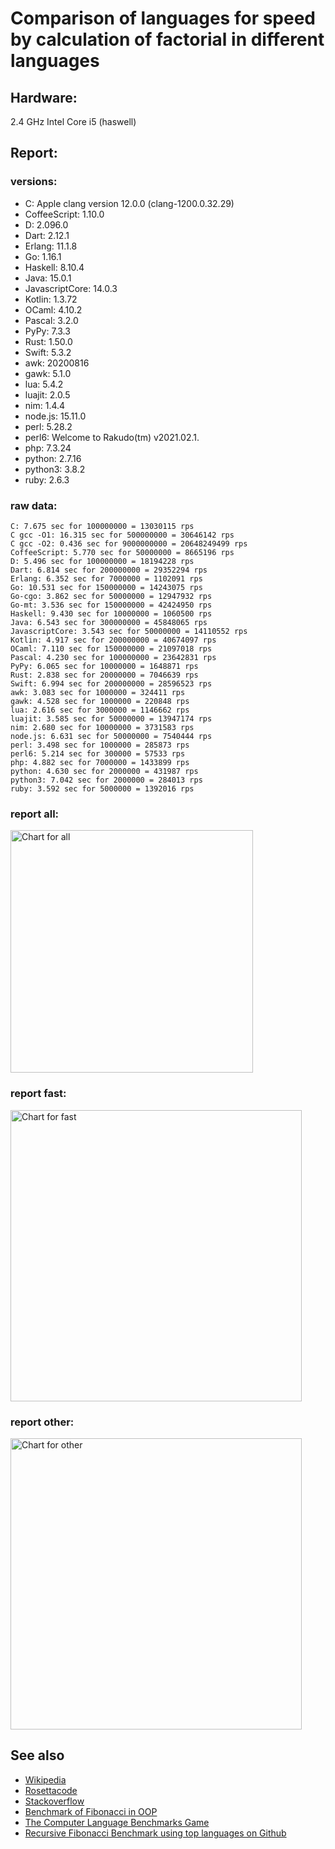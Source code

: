 Comparison of languages for speed by calculation of factorial in different languages
====================================================================================

Hardware:
---------
2.4 GHz Intel Core i5 (haswell)

Report:
-------
### versions:

  * C: Apple clang version 12.0.0 (clang-1200.0.32.29)
  * CoffeeScript: 1.10.0
  * D: 2.096.0
  * Dart: 2.12.1
  * Erlang: 11.1.8
  * Go: 1.16.1
  * Haskell: 8.10.4
  * Java: 15.0.1
  * JavascriptCore: 14.0.3
  * Kotlin: 1.3.72
  * OCaml: 4.10.2
  * Pascal: 3.2.0
  * PyPy: 7.3.3
  * Rust: 1.50.0
  * Swift: 5.3.2
  * awk: 20200816
  * gawk: 5.1.0
  * lua: 5.4.2
  * luajit: 2.0.5
  * nim: 1.4.4
  * node.js: 15.11.0
  * perl: 5.28.2
  * perl6: Welcome to Rakudo(tm) v2021.02.1.
  * php: 7.3.24
  * python: 2.7.16
  * python3: 3.8.2
  * ruby: 2.6.3


### raw data:

    C: 7.675 sec for 100000000 = 13030115 rps
    C gcc -O1: 16.315 sec for 500000000 = 30646142 rps
    C gcc -O2: 0.436 sec for 9000000000 = 20648249499 rps
    CoffeeScript: 5.770 sec for 50000000 = 8665196 rps
    D: 5.496 sec for 100000000 = 18194228 rps
    Dart: 6.814 sec for 200000000 = 29352294 rps
    Erlang: 6.352 sec for 7000000 = 1102091 rps
    Go: 10.531 sec for 150000000 = 14243075 rps
    Go-cgo: 3.862 sec for 50000000 = 12947932 rps
    Go-mt: 3.536 sec for 150000000 = 42424950 rps
    Haskell: 9.430 sec for 10000000 = 1060500 rps
    Java: 6.543 sec for 300000000 = 45848065 rps
    JavascriptCore: 3.543 sec for 50000000 = 14110552 rps
    Kotlin: 4.917 sec for 200000000 = 40674097 rps
    OCaml: 7.110 sec for 150000000 = 21097018 rps
    Pascal: 4.230 sec for 100000000 = 23642831 rps
    PyPy: 6.065 sec for 10000000 = 1648871 rps
    Rust: 2.838 sec for 20000000 = 7046639 rps
    Swift: 6.994 sec for 200000000 = 28596523 rps
    awk: 3.083 sec for 1000000 = 324411 rps
    gawk: 4.528 sec for 1000000 = 220848 rps
    lua: 2.616 sec for 3000000 = 1146662 rps
    luajit: 3.585 sec for 50000000 = 13947174 rps
    nim: 2.680 sec for 10000000 = 3731583 rps
    node.js: 6.631 sec for 50000000 = 7540444 rps
    perl: 3.498 sec for 1000000 = 285873 rps
    perl6: 5.214 sec for 300000 = 57533 rps
    php: 4.882 sec for 7000000 = 1433899 rps
    python: 4.630 sec for 2000000 = 431987 rps
    python3: 7.042 sec for 2000000 = 284013 rps
    ruby: 3.592 sec for 5000000 = 1392016 rps


### report all:

<img alt="Chart for all" width="388" src="https://chart.googleapis.com/chart?cht=bhs&chs=582x515&chd=t%3A45848064%2C42424950%2C40674096%2C30646141%2C29352293%2C28596522%2C23642830%2C21097018%2C18194227%2C14243074%2C14110551%2C13947173%2C13030114%2C12947931%2C8665196%2C7540444%2C7046638%2C3731583%2C1648871%2C1433898%2C1392015%2C1146661%2C1102090%2C1060499%2C431986%2C324410%2C285872%2C284012%2C220848&chco=4d89f9&chbh=12&chds=0,45848064.9533815&chxt=x,y,r&chxl=1%3A%7Cgawk%7Cpython3%7Cperl%7Cawk%7Cpython%7CHaskell%7CErlang%7Clua%7Cruby%7Cphp%7CPyPy%7Cnim%7CRust%7Cnode.js%7CCoffeeScript%7CGo-cgo%7CC%7Cluajit%7CJavascriptCore%7CGo%7CD%7COCaml%7CPascal%7CSwift%7CDart%7CC%20gcc%20-O1%7CKotlin%7CGo-mt%7CJava%7C2%3A%7C220848%20rps%7C284012%20rps%7C285872%20rps%7C324410%20rps%7C431986%20rps%7C1060499%20rps%7C1102090%20rps%7C1146661%20rps%7C1392015%20rps%7C1433898%20rps%7C1648871%20rps%7C3731583%20rps%7C7046638%20rps%7C7540444%20rps%7C8665196%20rps%7C12947931%20rps%7C13030114%20rps%7C13947173%20rps%7C14110551%20rps%7C14243074%20rps%7C18194227%20rps%7C21097018%20rps%7C23642830%20rps%7C28596522%20rps%7C29352293%20rps%7C30646141%20rps%7C40674096%20rps%7C42424950%20rps%7C45848064%20rps%7C0%3A%7C0%20%25%7C10%20%25%7C20%20%25%7C30%20%25%7C40%20%25%7C50%20%25%7C60%20%25%7C70%20%25%7C80%20%25%7C90%20%25%7C100%20%25">

### report fast:

<img alt="Chart for fast" width="466" src="https://chart.googleapis.com/chart?cht=bhs&chs=700x328&chd=t%3A45848064%2C42424950%2C40674096%2C30646141%2C29352293%2C28596522%2C23642830%2C21097018%2C18194227%2C14243074%2C14110551%2C13947173%2C13030114%2C12947931%2C8665196%2C7540444%2C7046638%2C3731583&chco=4d89f9&chbh=12&chds=0,45848064.9533815&chxt=x,y,r&chxl=1%3A%7Cnim%7CRust%7Cnode.js%7CCoffeeScript%7CGo-cgo%7CC%7Cluajit%7CJavascriptCore%7CGo%7CD%7COCaml%7CPascal%7CSwift%7CDart%7CC%20gcc%20-O1%7CKotlin%7CGo-mt%7CJava%7C2%3A%7C3731583%20rps%7C7046638%20rps%7C7540444%20rps%7C8665196%20rps%7C12947931%20rps%7C13030114%20rps%7C13947173%20rps%7C14110551%20rps%7C14243074%20rps%7C18194227%20rps%7C21097018%20rps%7C23642830%20rps%7C28596522%20rps%7C29352293%20rps%7C30646141%20rps%7C40674096%20rps%7C42424950%20rps%7C45848064%20rps%7C0%3A%7C0%20%25%7C10%20%25%7C20%20%25%7C30%20%25%7C40%20%25%7C50%20%25%7C60%20%25%7C70%20%25%7C80%20%25%7C90%20%25%7C100%20%25">

### report other:

<img alt="Chart for other" width="466" src="https://chart.googleapis.com/chart?cht=bhs&chs=700x209&chd=t%3A1648871%2C1433898%2C1392015%2C1146661%2C1102090%2C1060499%2C431986%2C324410%2C285872%2C284012%2C220848&chco=4d89f9&chbh=12&chds=0,1648871.22398184&chxt=x,y,r&chxl=1%3A%7Cgawk%7Cpython3%7Cperl%7Cawk%7Cpython%7CHaskell%7CErlang%7Clua%7Cruby%7Cphp%7CPyPy%7C2%3A%7C220848%20rps%7C284012%20rps%7C285872%20rps%7C324410%20rps%7C431986%20rps%7C1060499%20rps%7C1102090%20rps%7C1146661%20rps%7C1392015%20rps%7C1433898%20rps%7C1648871%20rps%7C0%3A%7C0%20%25%7C10%20%25%7C20%20%25%7C30%20%25%7C40%20%25%7C50%20%25%7C60%20%25%7C70%20%25%7C80%20%25%7C90%20%25%7C100%20%25">



See also
--------

  * [Wikipedia](http://en.wikipedia.org/wiki/Factorial)
  * [Rosettacode](http://rosettacode.org/wiki/Factorial)
  * [Stackoverflow](http://stackoverflow.com/questions/23930/factorial-algorithms-in-different-languages)
  * [Benchmark of Fibonacci in OOP](https://github.com/Balancer/benchmarks-fib-obj)
  * [The Computer Language Benchmarks Game](http://benchmarksgame.alioth.debian.org)
  * [Recursive Fibonacci Benchmark using top languages on Github](https://github.com/drujensen/fib)
